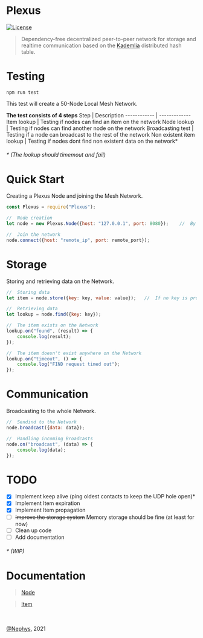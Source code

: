 # **Plexus**
[![License](https://img.shields.io/github/license/Nephys/plexus)](https://github.com/Nephys/plexus/blob/main/LICENSE)

>Dependency-free decentralized peer-to-peer network for storage and realtime communication based on the [Kademlia](http://www.scs.stanford.edu/~dm/home/papers/kpos.pdf) distributed hash table.

# **Testing**
```
npm run test
```
This test will create a 50-Node Local Mesh Network.

**The test consists of 4 steps**
Step | Description
------------ | -------------
Item lookup | Testing if nodes can find an item on the network
Node lookup | Testing if nodes can find another node on the network
Broadcasting test | Testing if a node can broadcast to the rest of the network
Non existent item lookup | Testing if nodes dont find non existent data on the network*
###### * (The lookup should timemout and fail)

# **Quick Start**
Creating a Plexus Node and joining the Mesh Network.
```js
const Plexus = require("Plexus");

//  Node creation
let node = new Plexus.Node({host: "127.0.0.1", port: 8080});    //  By default the host and port are 127.0.0.1:8080

//  Join the network
node.connect({host: "remote_ip", port: remote_port});
```

# **Storage**
Storing and retrieving data on the Network.
```js
//  Storing data
let item = node.store({key: key, value: value});   //  If no key is provided it will default to the hash of the value stored

//  Retrieving data
let lookup = node.find({key: key});

//  The item exists on the Network
lookup.on("found", (result) => {
    console.log(result);
});

//  The item doesn't exist anywhere on the Network
lookup.on("timeout", () => {
    console.log("FIND request timed out");
});
```

# **Communication**
Broadcasting to the whole Network.
```js
//  Sendind to the Network
node.broadcast({data: data});

//  Handling incoming Broadcasts
node.on("broadcast", (data) => {
    console.log(data);
});
```

# **TODO**
- [X] Implement keep alive (ping oldest contacts to keep the UDP hole open)*
- [X] Implement Item expiration
- [X] Implement Item propagation
- [ ] ~~Improve the storage system~~ Memory storage should be fine (at least for now)
- [ ] Clean up code
- [ ] Add documentation
###### * (WIP)

# **Documentation**
>[Node](https://github.com/Nephys/plexus/blob/main/docs/node.md)

>[Item](https://github.com/Nephys/plexus/blob/main/docs/item.md)

\
\
[@Nephys](https://github.com/Nephys), 2021